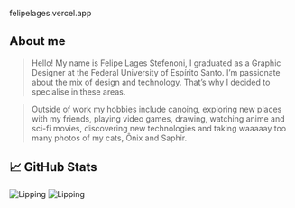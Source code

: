 felipelages.vercel.app

## About me
> Hello! My name is Felipe Lages Stefenoni, I graduated as a Graphic Designer at the Federal University of Espírito Santo. I’m passionate about the mix of design and technology. That’s why I decided to specialise in these areas.
 
> Outside of work my hobbies include canoing, exploring new places with my friends, playing video games, drawing, watching anime and sci-fi movies, discovering new technologies and taking waaaaay too many photos of my cats, Ônix and Saphir.


## 📈 GitHub Stats

<img align="center" src="https://github-readme-stats.vercel.app/api?username=Lipping&show_icons=true&locale=en&theme=github_dark&hide_border=true" alt="Lipping" />
<img align="center" src="https://github-readme-stats.vercel.app/api/top-langs/?username=Lipping&layout=compact&theme=github_dark&hide_border=true" alt="Lipping" />

